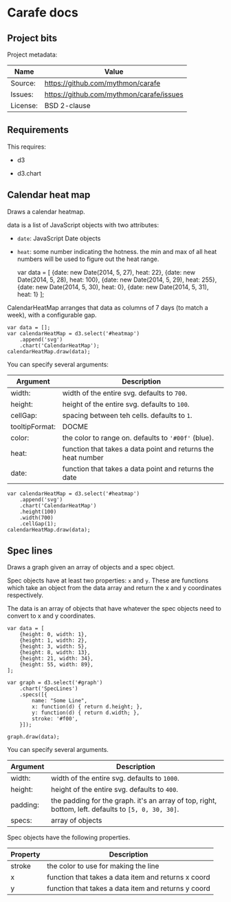 Carafe docs
===========

Project bits
------------

Project metadata:

Name     | Value
-------- | -----------------------------------------
Source:  | https://github.com/mythmon/carafe
Issues:  | https://github.com/mythmon/carafe/issues
License: | BSD 2-clause


Requirements
------------

This requires:

* d3
* d3.chart


    <script type="text/javascript" src="d3.js"></script>
    <script type="text/javascript" src="d3.chart.js"></script>
    <script type="text/javascript" src="carafe.js"></script>


Calendar heat map
-----------------

Draws a calendar heatmap.

data is a list of JavaScript objects with two attributes:

* `date`: JavaScript Date objects
* `heat`: some number indicating the hotness. the min and max of all heat
  numbers will be used to figure out the heat range.

    var data = [
        {date: new Date(2014, 5, 27), heat: 22},
        {date: new Date(2014, 5, 28), heat: 100},
        {date: new Date(2014, 5, 29), heat: 255},
        {date: new Date(2014, 5, 30), heat: 0},
        {date: new Date(2014, 5, 31), heat: 1}
    ];


CalendarHeatMap arranges that data as columns of 7 days (to match a
week), with a configurable gap.

    var data = [];
    var calendarHeatMap = d3.select('#heatmap')
        .append('svg')
        .chart('CalendarHeatMap');
    calendarHeatMap.draw(data);


You can specify several arguments:

Argument       | Description
-------------- | -----------------------------------------------------
width:         | width of the entire svg. defaults to `700`.
height:        | height of the entire svg. defaults to `100`.
cellGap:       | spacing between teh cells. defaults to `1`.
tooltipFormat: | DOCME 
color:         | the color to range on. defaults to `'#00f'` (blue).
heat:          | function that takes a data point and returns the heat number
date:          | function that takes a data point and returns the date

    var calendarHeatMap = d3.select('#heatmap')
        .append('svg')
        .chart('CalendarHeatMap')
        .height(100)
        .width(700)
        .cellGap(1);
    calendarHeatMap.draw(data);


Spec lines
----------

Draws a graph given an array of objects and a spec object.

Spec objects have at least two properties: `x` and `y`. These are
functions which take an object from the data array and return the x
and y coordinates respectively.

The data is an array of objects that have whatever the spec objects
need to convert to x and y coordinates.

    var data = [
        {height: 0, width: 1},
        {height: 1, width: 2},
        {height: 3, width: 5},
        {height: 8, width: 13},
        {height: 21, width: 34},
        {height: 55, width: 89},
    ];

    var graph = d3.select('#graph')
        .chart('SpecLines')
        .specs([{
            name: "Some Line",
            x: function(d) { return d.height; },
            y: function(d) { return d.width; },
            stroke: '#f00',
        }]);

    graph.draw(data);


You can specify several arguments.

Argument       | Description
-------------- | -----------------------------------------------------
width:         | width of the entire svg. defaults to `1000`.
height:        | height of the entire svg. defaults to `400`.
padding:       | the padding for the graph. it's an array of top, right, bottom, left. defaults to `[5, 0, 30, 30]`.
specs:         | array of objects


Spec objects have the following properties.

Property       | Description
-------------- | -----------------------------------------------------
stroke         | the color to use for making the line
x              | function that takes a data item and returns x coord
y              | function that takes a data item and returns y coord

